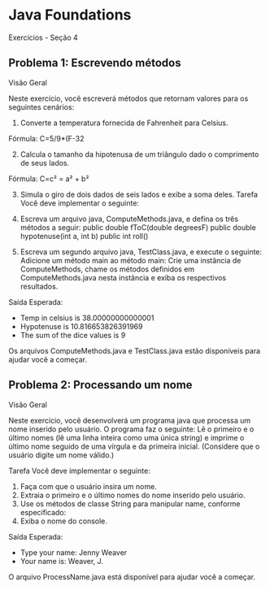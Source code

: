 # Java Foundations
Exercícios - Seção 4

## Problema 1: Escrevendo métodos 
Visão Geral

Neste exercício, você escreverá métodos que retornam valores para os seguintes cenários:

1.	Converte a temperatura fornecida de Fahrenheit para Celsius.

Fórmula:
C=5/9*(F-32

2.	Calcula o tamanho da hipotenusa de um triângulo dado o comprimento de seus lados.

Fórmula:
C=c² = a² + b²

3. Simula o giro de dois dados de seis lados e exibe a soma deles.
Tarefa
Você deve implementar o seguinte:

1. Escreva um arquivo java, ComputeMethods.java, e defina os três métodos a seguir:
public double fToC(double degreesF)
public double hypotenuse(int a, int b)
public int roll()

2. Escreva um segundo arquivo java, TestClass.java, e execute o seguinte:
Adicione um método main ao método main:
Crie uma instância de ComputeMethods, chame os métodos definidos em ComputeMethods.java nesta instância e exiba os respectivos resultados.


Saída Esperada:

- Temp in celsius is 38.00000000000001
- Hypotenuse is 10.816653826391969
- The sum of the dice values is 9

Os arquivos ComputeMethods.java e TestClass.java estão disponíveis para ajudar você a começar.

## Problema 2: Processando um nome
Visão Geral

Neste exercício, você desenvolverá um programa java que processa um nome inserido pelo usuário. 
O programa faz o seguinte:
Lê o primeiro e o último nomes (lê uma linha inteira como uma única string) e imprime o último nome 
seguido de uma vírgula e da primeira inicial. (Considere que o usuário digite um nome válido.) 

Tarefa
Você deve implementar o seguinte:
1. Faça com que o usuário insira um nome.
2. Extraia o primeiro e o último nomes do nome inserido pelo usuário. 
3. Use os métodos de classe String para manipular name, conforme especificado:
4. Exiba o nome do console.

Saída Esperada:

- Type your name: Jenny Weaver
- Your name is: Weaver, J.


O arquivo ProcessName.java está disponível para ajudar você a começar.




 
